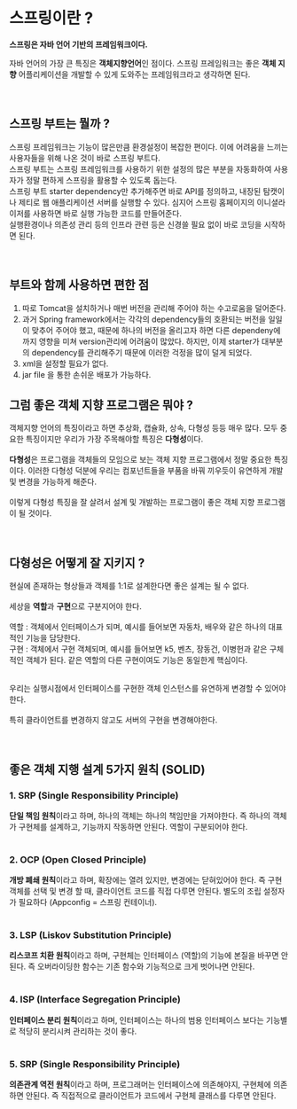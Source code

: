 # 스프링이란 ?

**스프링은 자바 언어 기반의 프레임워크이다.** <br>

자바 언어의 가장 큰 특징은 **객체지향언어**인 점이다. 스프링 프레임워크는 좋은 **객체 지향** 어플리케이션을 개발할 수 있게 도와주는 프레임워크라고 생각하면 된다. <br><br><br>

## 스프링 부트는 뭘까 ?
스프링 프레임워크는 기능이 많은만큼 환경설정이 복잡한 편이다. 이에 어려움을 느끼는 사용자들을 위해 나온 것이 바로 스프링 부트다.<br>
스프링 부트는 스프링 프레임워크를 사용하기 위한 설정의 많은 부분을 자동화하여 사용자가 정말 편하게 스프링을 활용할 수 있도록 돕는다.<br>
스프링 부트 starter dependency만 추가해주면 바로 API를 정의하고, 내장된 탐캣이나 제티로 웹 애플리케이션 서버를 실행할 수 있다. 심지어 스프링 홈페이지의 이니셜라이저를 사용하면 바로 실행 가능한 코드를 만들어준다.<br>
실행환경이나 의존성 관리 등의 인프라 관련 등은 신경쓸 필요 없이 바로 코딩을 시작하면 된다.<br><br><br>

## 부트와 함께 사용하면 편한 점
1. 따로 Tomcat을 설치하거나 매번 버전을 관리해 주어야 하는 수고로움을 덜어준다.
2. 과거 Spring framework에서는 각각의 dependency들의 호환되는 버전을 일일이 맞추어 주어야 했고, 때문에 하나의 버전을 올리고자 하면 다른 dependeny에 까지 영향을 미쳐 version관리에 어려움이 많았다. 하지만, 이제 starter가 대부분의 dependency를 관리해주기 때문에 이러한 걱정을 많이 덜게 되었다.
3. xml을 설정할 필요가 없다.
4. jar file 을 통한 손쉬운 배포가 가능하다.

## 그럼 좋은 객체 지향 프로그램은 뭐야 ?
객체지향 언어의 특징이라고 하면 추상화, 캡슐화, 상속, 다형성 등등 매우 많다. 모두 중요한 특징이지만 우리가 가장 주목해야할 특징은 **다형성**이다. <br><br>
**다형성**은 프로그램을 객체들의 모임으로 보는 객체 지향 프로그램에서 정말 중요한 특징이다. 이러한 다형성 덕분에 우리는 컴포넌트들을 부품을 바꿔 끼우듯이 유연하게 개발 및 변경을 가능하게 해준다. <br><br>
이렇게 다형성 특징을 잘 살려서 설계 및 개발하는 프로그램이 좋은 객체 지향 프로그램이 될 것이다. <br><br><br>

## 다형성은 어떻게 잘 지키지 ?
현실에 존재하는 형상들과 객체를 1:1로 설계한다면 좋은 설계는 될 수 없다. <br><br>
세상을 **역할**과 **구현**으로 구분지어야 한다.<br><br>
역할 : 객체에서 인터페이스가 되며, 예시를 들어보면 자동차, 배우와 같은 하나의 대표적인 기능을 담당한다.<br>
구현 : 객체에서 구현 객체되며, 예시를 들어보면 k5, 벤츠, 장동건, 이병헌과 같은 구체적인 객체가 된다. 같은 역할의 다른 구현이여도 기능은 동일한게 핵심이다.<br><br>

우리는 실행시점에서 인터페이스를 구현한 객체 인스턴스를 유연하게 변경할 수 있어야 한다.<br><br>
특히 클라이언트를 변경하지 않고도 서버의 구현을 변경해야한다.<br><br><br>

## 좋은 객체 지행 설계 5가지 원칙 (SOLID)

### 1. SRP (Single Responsibility Principle)
**단일 책임 원칙**이라고 하며, 하나의 객체는 하나의 책임만을 가져야한다. 즉 하나의 객체가 구현체를 설계하고, 기능까지 작동하면 안된다. 역할이 구분되어야 한다.<br><br>

### 2. OCP (Open Closed Principle)
**개방 폐쇄 원칙**이라고 하며, 확장에는 열려 있지만, 변경에는 닫혀있어야 한다. 즉 구현 객체를 선택 및 변경 할 때, 클라이언트 코드를 직접 다루면 안된다. 별도의 조립 설정자가 필요하다 (Appconfig = 스프링 컨테이너).<br><br>

### 3. LSP (Liskov Substitution Principle)
**리스코프 치환 원칙**이라고 하며, 구현체는 인터페이스 (역할)의 기능에 본질을 바꾸면 안된다. 즉 오버라이딩한 함수는 기존 함수와 기능적으로 크게 벗어나면 안된다.<br><br>

### 4. ISP (Interface Segregation Principle)
**인터페이스 분리 원칙**이라고 하며, 인터페이스는 하나의 범용 인터페이스 보다는 기능별로 적당히 분리시켜 관리하는 것이 좋다.<br><br>

### 5. SRP (Single Responsibility Principle)
**의존관계 역전 원칙**이라고 하며, 프로그래머는 인터페이스에 의존해야지, 구현체에 의존하면 안된다. 즉 직접적으로 클라이언트가 코드에서 구현체 클래스를 다루면 안된다.<br><br>
